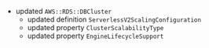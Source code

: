 - updated `AWS::RDS::DBCluster`
  - updated definition `ServerlessV2ScalingConfiguration`
  - updated property `ClusterScalabilityType`
  - updated property `EngineLifecycleSupport`
